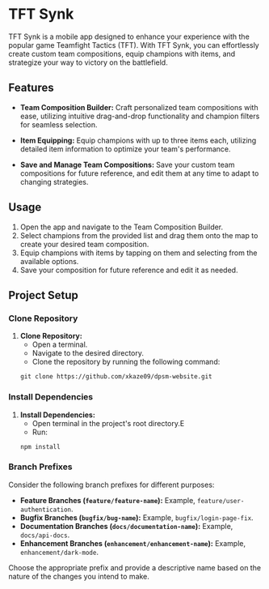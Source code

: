 # TFT Synk

TFT Synk is a mobile app designed to enhance your experience with the popular game Teamfight Tactics (TFT). With TFT Synk, you can effortlessly create custom team compositions, equip champions with items, and strategize your way to victory on the battlefield.

## Features

- **Team Composition Builder:** Craft personalized team compositions with ease, utilizing intuitive drag-and-drop functionality and champion filters for seamless selection.

- **Item Equipping:** Equip champions with up to three items each, utilizing detailed item information to optimize your team's performance.

- **Save and Manage Team Compositions:** Save your custom team compositions for future reference, and edit them at any time to adapt to changing strategies.

## Usage

1. Open the app and navigate to the Team Composition Builder.
2. Select champions from the provided list and drag them onto the map to create your desired team composition.
3. Equip champions with items by tapping on them and selecting from the available options.
4. Save your composition for future reference and edit it as needed.

## Project Setup

### Clone Repository

1. **Clone Repository:**
   - Open a terminal.
   - Navigate to the desired directory.
   - Clone the repository by running the following command:
   ```
   git clone https://github.com/xkaze09/dpsm-website.git
   ```

### Install Dependencies

1. **Install Dependencies:**
   - Open terminal in the project's root directory.E
   - Run:
   ```
   npm install
   ```

### Branch Prefixes

Consider the following branch prefixes for different purposes:

- **Feature Branches (`feature/feature-name`):** Example, `feature/user-authentication`.
- **Bugfix Branches (`bugfix/bug-name`):** Example, `bugfix/login-page-fix`.
- **Documentation Branches (`docs/documentation-name`):** Example, `docs/api-docs`.
- **Enhancement Branches (`enhancement/enhancement-name`):** Example, `enhancement/dark-mode`.
  
Choose the appropriate prefix and provide a descriptive name based on the nature of the changes you intend to make.
